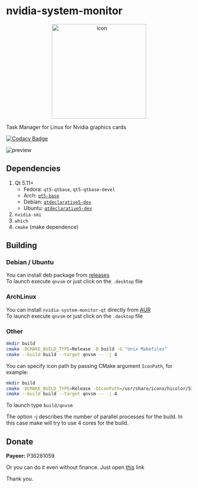 # nvidia-system-monitor

<div style="text-align: center;">
    <img src="icon.png" alt="icon" width="256" height="256"/>
</div>

Task Manager for Linux for Nvidia graphics cards

[![Codacy Badge](https://app.codacy.com/project/badge/Grade/5a91f69b64a7459eb4aa788172595771)](https://www.codacy.com/manual/congard/nvidia-system-monitor-qt?utm_source=github.com&utm_medium=referral&utm_content=congard/nvidia-system-monitor-qt&utm_campaign=Badge_Grade)

![preview](pics/preview.gif)

## Dependencies

1.  Qt 5.11+
    * Fedora: `qt5-qtbase`, `qt5-qtbase-devel`
    * Arch: [`qt5-base`](https://www.archlinux.org/packages/extra/x86_64/qt5-base/)
    * Debian: [`qtdeclarative5-dev`](https://packages.debian.org/en/sid/qtdeclarative5-dev)
    * Ubuntu: [`qtdeclarative5-dev`](https://packages.ubuntu.com/focal/qtdeclarative5-dev)
2.  `nvidia-smi`
3.  `which`
4.  `cmake` (make dependence)

## Building

### Debian / Ubuntu

You can install deb package from [releases](https://github.com/congard/nvidia-system-monitor-qt/releases)
<br>To launch execute `qnvsm` or just click on the `.desktop` file

### ArchLinux

You can install `nvidia-system-monitor-qt` directly from [AUR](https://aur.archlinux.org/packages/nvidia-system-monitor-qt/)
<br>To launch execute `qnvsm` or just click on the `.desktop` file

### Other

```bash
mkdir build
cmake -DCMAKE_BUILD_TYPE=Release -B build -G "Unix Makefiles"
cmake --build build --target qnvsm -- -j 4
```

You can specify icon path by passing CMake argument `IconPath`, for example:
```bash
mkdir build
cmake -DCMAKE_BUILD_TYPE=Release -DIconPath=/usr/share/icons/hicolor/512x512/apps/nvidia-system-monitor-qt.png -B build -G "Unix Makefiles"
cmake --build build --target qnvsm -- -j 4
```

To launch type `build/qnvsm`

The option -j describes the number of parallel processes for the build. In this case make will try to use 4 cores for the build.

## Donate

<b>Payeer:</b> P36281059

Or you can do it even without finance. Just open [this](http://fainbory.com/8aWY) link

Thank you.
